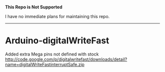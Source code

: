 **This Repo is Not Supported**

I have no immediate plans for maintaining this repo.

---
# Arduino-digitalWriteFast
Added extra Mega pins not defined with stock http://code.google.com/p/digitalwritefast/downloads/detail?name=digitalWriteFastinterruptSafe.zip

